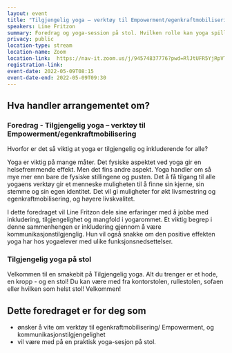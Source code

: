 ```yaml
---
layout: event
title: "Tilgjengelig yoga – verktøy til Empowerment/egenkraftmobilisering"
speakers: Line Fritzon
summary: Foredrag og yoga-session på stol. Hvilken rolle kan yoga spille for inkludering?
privacy: public
location-type: stream
location-name: Zoom
location-link:  https://nav-it.zoom.us/j/94574837776?pwd=RlJtUFR5YjRpVTIxcm9SL2cydHdUUT09
registration-link:
event-date: 2022-05-09T08:15
event-date-end: 2022-05-09T09:30
---
```

## Hva handler arrangementet om?

### Foredrag - Tilgjengelig yoga – verktøy til Empowerment/egenkraftmobilisering
Hvorfor er det så viktig at yoga er tilgjengelig og inkluderende for alle?

Yoga er viktig på mange måter. Det fysiske aspektet ved yoga gir en helsefremmende effekt. Men det fins andre aspekt. Yoga handler om så mye mer enn bare de fysiske stillingene og pusten. Det å få tilgang til alle yogaens verktøy gir et menneske muligheten til å finne sin kjerne, sin stemme og sin egen identitet. Det vil gi muligheter for økt livsmestring og egenkraftmobilisering, og høyere livskvalitet.

I dette foredraget vil Line Fritzon dele sine erfaringer med å jobbe med inkludering, tilgjengelighet og mangfold i yogarommet. Et viktig begrep i denne sammenhengen er inkludering gjennom å være kommunikasjonstilgjenglig. Hun vil også snakke om den positive effekten yoga har hos yogaelever med ulike funksjonsnedsettelser. 

### Tilgjengelig yoga på stol 
Velkommen til en smakebit på Tilgjengelig yoga. Alt du trenger er et hode, en kropp - og en stol! Du kan være med fra kontorstolen, rullestolen, sofaen eller hvilken som helst stol! Velkommen!

## Dette foredraget er for deg som
- ønsker å vite om verktøy til egenkraftmobilisering/ Empowerment, og kommunikasjonstilgjengelighet
- vil være med på en praktisk yoga-sesjon på stol.
